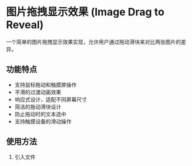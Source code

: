 # 图片拖拽显示效果 (Image Drag to Reveal)

一个简单的图片拖拽显示效果实现，允许用户通过拖动滑块来对比两张图片的差异。

## 功能特点

- 支持鼠标拖动和触摸屏操作
- 平滑的过渡动画效果
- 响应式设计，适配不同屏幕尺寸
- 简洁的拖动滑块设计
- 防止拖动时的文本选中
- 支持触摸设备的滑动操作

## 使用方法

1. 引入文件 